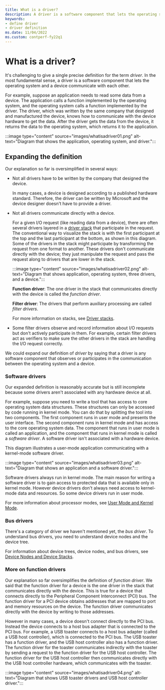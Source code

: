 ```yaml
---
title: What is a driver?
description: A driver is a software component that lets the operating system and a device communicate with each other.
keywords:
- define driver
- driver definition
ms.date: 11/04/2022
ms.custom: contperf-fy22q1
---
```


# What is a driver?


It's challenging to give a single precise definition for the term *driver*. In the most fundamental sense, a driver is a software component that lets the operating system and a device communicate with each other. 

For example, suppose an application needs to read some data from a device. The application calls a function implemented by the operating system, and the operating system calls a function implemented by the driver. The driver, which was written by the same company that designed and manufactured the device, knows how to communicate with the device hardware to get the data. After the driver gets the data from the device, it returns the data to the operating system, which returns it to the application.

:::image type="content" source="images/whatisadriver01.png" alt-text="Diagram that shows the application, operating system, and driver.":::

## Expanding the definition


Our explanation so far is oversimplified in several ways:

-   Not all drivers have to be written by the company that designed the device. 
 
    In many cases, a device is designed according to a published hardware standard. Therefore, the driver can be written by Microsoft and the device designer doesn't have to provide a driver.

-   Not all drivers communicate directly with a device. 

    For a given I/O request (like reading data from a device), there are often several drivers layered in a [driver stack](driver-stacks.md) that participate in the request. The conventional way to visualize the stack is with the first participant at the top and the last participant at the bottom, as shown in this diagram. Some of the drivers in the stack might participate by transforming the request from one format to another. These drivers don't communicate directly with the device; they just manipulate the request and pass the request along to drivers that are lower in the stack.

    :::image type="content" source="images/whatisadriver02.png" alt-text="Diagram that shows application, operating system, three drivers, and a device.":::

    **Function driver**: The one driver in the stack that communicates directly with the device is called the *function driver*. 

    **Filter driver**: The drivers that perform auxiliary processing are called *filter drivers*.

    For more information on stacks, see [Driver stacks](driver-stacks.md).

-   Some filter drivers observe and record information about I/O requests but don't actively participate in them. For example, certain filter drivers act as verifiers to make sure the other drivers in the stack are handling the I/O request correctly.

We could expand our definition of *driver* by saying that a driver is any software component that observes or participates in the communication between the operating system and a device.

### Software drivers


Our expanded definition is reasonably accurate but is still incomplete because some drivers aren't associated with any hardware device at all. 

For example, suppose you need to write a tool that has access to core operating system data structures. These structures can only be accessed by code running in kernel mode. You can do that by splitting the tool into two components. The first component runs in user mode and presents the user interface. The second component runs in kernel mode and has access to the core operating system data. The component that runs in user mode is called an application, and the component that runs in kernel mode is called a *software driver*. A software driver isn't associated with a hardware device.

This diagram illustrates a user-mode application communicating with a kernel-mode software driver.

:::image type="content" source="images/whatisadriver03.png" alt-text="Diagram that shows an application and a software driver.":::

Software drivers always run in kernel mode. The main reason for writing a software driver is to gain access to protected data that is available only in kernel mode. However device drivers don't always need access to kernel-mode data and resources. So some device drivers run in user mode.

For more information about processor modes, see [User Mode and Kernel Mode](user-mode-and-kernel-mode.md).

### Bus drivers

There's a category of driver we haven't mentioned yet, the *bus driver*. To understand bus drivers, you need to understand device nodes and the device tree. 

For information about device trees, device nodes, and bus drivers, see [Device Nodes and Device Stacks](device-nodes-and-device-stacks.md).

### More on  function drivers

Our explanation so far oversimplifies the definition of *function driver*. We said that the function driver for a device is the one driver in the stack that communicates directly with the device. This is true for a device that connects directly to the Peripheral Component Interconnect (PCI) bus. The function driver for a PCI device obtains addresses that are mapped to port and memory resources on the device. The function driver communicates directly with the device by writing to those addresses. 

However in many cases, a device doesn't connect directly to the PCI bus. Instead the device connects to a host bus adapter that is connected to the PCI bus. For example, a USB toaster connects to a host bus adapter (called a USB host controller), which is connected to the PCI bus. The USB toaster has a function driver, and the USB host controller also has a function driver. The function driver for the toaster communicates indirectly with the toaster by sending a request to the function driver for the USB host controller. The function driver for the USB host controller then communicates directly with the USB host controller hardware, which communicates with the toaster.

:::image type="content" source="images/whatisadriver04.png" alt-text="Diagram that shows USB toaster drivers and USB host controller driver.":::


 

 





